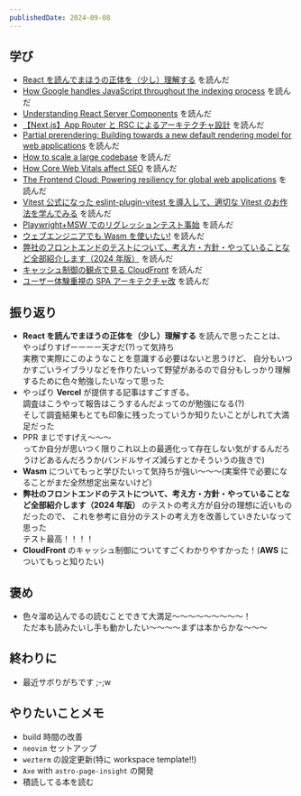 ```yaml
---
publishedDate: 2024-09-08
---
```


## 学び

- [React を読んでまほうの正体を（少し）理解する](https://zenn.dev/castingone_dev/articles/d6b8577baec84b) を読んだ
- [How Google handles JavaScript throughout the indexing process](https://vercel.com/blog/how-google-handles-javascript-throughout-the-indexing-process) を読んだ
- [Understanding React Server Components](https://vercel.com/blog/understanding-react-server-components) を読んだ
- [【Next.js】App Router と RSC によるアーキテクチャ設計](https://zenn.dev/kiwichan101kg/articles/b44305e3049bac) を読んだ
- [Partial prerendering: Building towards a new default rendering model for web applications](https://vercel.com/blog/partial-prerendering-with-next-js-creating-a-new-default-rendering-model) を読んだ
- [How to scale a large codebase](https://vercel.com/blog/how-to-scale-a-large-codebase) を読んだ
- [How Core Web Vitals affect SEO](https://vercel.com/blog/how-core-web-vitals-affect-seo) を読んだ
- [The Frontend Cloud: Powering resiliency for global web applications](https://vercel.com/blog/the-resiliency-of-the-frontend-cloud) を読んだ
- [Vitest 公式になった eslint-plugin-vitest を導入して、適切な Vitest のお作法を学んでみる](https://zenn.dev/bs_kansai/articles/8ff70404804f60) を読んだ
- [Playwright+MSW でのリグレッションテスト事始](https://techblog.enechain.com/entry/playwright-msw-e2e) を読んだ
- [ウェブエンジニアでも Wasm を使いたい!](https://speakerdeck.com/askua/uebuenziniademowasmwoshi-itai?slide=1) を読んだ
- [弊社のフロントエンドのテストについて、考え方・方針・やっていることなど全部紹介します（2024 年版）](https://zenn.dev/socialplus/articles/b09827d74ff148) を読んだ
- [キャッシュ制御の観点で見る CloudFront](https://tech.nri-net.com/entry/cloudfront_in_terms_of_cache_control) を読んだ
- [ユーザー体験重視の SPA アーキテクチャ改](https://laiso.hatenablog.com/entry/2024/09/07/144321) を読んだ

## 振り返り

- **React を読んでまほうの正体を（少し）理解する** を読んで思ったことは、 やっぱりすげーーーー天才だ(?)って気持ち  
  実務で実際にこのようなことを意識する必要はないと思うけど、 自分もいつかすごいライブラリなどを作りたいって野望があるので自分もしっかり理解するために色々勉強したいなって思った
- やっぱり **Vercel** が提供する記事はすごすぎる。  
  調査はこうやって報告はこうするんだよってのが勉強になる(?)  
  そして調査結果もとても印象に残ったっていうか知りたいことがしれて大満足だった
- PPR まじですげえ〜〜〜  
  ってか自分が思いつく限りこれ以上の最適化って存在しない気がするんだろうけどあるんだろうか(バンドルサイズ減らすとかそういうの抜きで)
- **Wasm** についてもっと学びたいって気持ちが強い〜〜〜(実案件で必要になることがまだ全然想定出来ないけど)
- **弊社のフロントエンドのテストについて、考え方・方針・やっていることなど全部紹介します（2024 年版）** のテストの考え方が自分の理想に近いものだったので、 これを参考に自分のテストの考え方を改善していきたいなって思った  
  テスト最高！！！！
- **CloudFront** のキャッシュ制御についてすごくわかりやすかった！(**AWS** についてもっと知りたい)

## 褒め

- 色々溜め込んでるの読むことできて大満足〜〜〜〜〜〜〜〜〜！  
  ただ本も読みたいし手も動かしたい〜〜〜〜まずは本からかな〜〜〜

## 終わりに

- 最近サボりがちです ;-;w

## やりたいことメモ

- build 時間の改善
- `neovim` セットアップ
- `wezterm` の設定更新(特に workspace template!!)
- `Axe` with `astro-page-insight` の開発
- 積読してる本を読む
